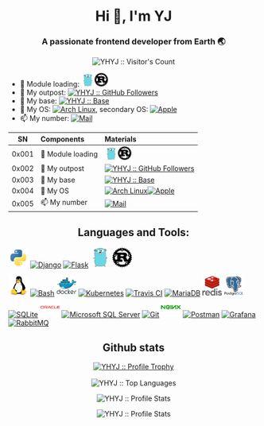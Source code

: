 <h1 align="center">Hi 👋, I'm YJ</h1>

<h3 align="center">A passionate frontend developer from Earth 🌏</h3>

<p align="center"><img src="https://profile-counter.glitch.me/{YHYJ}/count.svg" alt="YHYJ :: Visitor's Count" /></p>

- 🌱 Module loading: <a href="https://golang.org"><img src="https://raw.githubusercontent.com/devicons/devicon/master/icons/go/go-original.svg" alt="Golang" width="26" height="26"/></a><a href="https://www.rust-lang.org"><img src="https://raw.githubusercontent.com/devicons/devicon/master/icons/rust/rust-plain.svg" alt="Rust" width="28" height="28"/></a>
- 🚩 My outpost: <a href="https://github.com/YHYJ"><img src="https://img.shields.io/github/followers/YHYJ.svg?label=GitHub&style=social" alt="YHYJ :: GitHub Followers"></a>
- 🏡 My base: <a href="https://yj1516.top"><img src="https://yj1516.top/images/favicon/favicon.ico" alt="YHYJ :: Base" width="28" height="28"/></a>
- 🤖 My OS: <a href="https://archlinux.org"><img src="https://img.shields.io/badge/arch%20linux-0066CC.svg?style=for-the-badge&logo=arch-linux&logoColor=0066CC&labelColor=DDE1E6" alt="Arch Linux"/></a>, secondary OS: <a href="https://apple.com"><img src="https://img.shields.io/badge/macos-black.svg?style=for-the-badge&logo=apple&logoColor=black&labelColor=DDE1E6" alt="Apple"/></a>
- 📫 My number: [![Mail](https://img.shields.io/badge/Outlook-yj1516268%40outlook.com-blue)](mailto:yj1516268@outlook.com)

| SN    | Components       | Materials                                                    |
| ----- | :--------------- | :----------------------------------------------------------- |
| 0x001 | 🌱 Module loading | <a href="https://golang.org"><img src="https://raw.githubusercontent.com/devicons/devicon/master/icons/go/go-original.svg" alt="Golang" width="26" height="26"/></a><a href="https://www.rust-lang.org"><img src="https://raw.githubusercontent.com/devicons/devicon/master/icons/rust/rust-plain.svg" alt="Rust" width="28" height="28"/></a> |
| 0x002 | 🚩 My outpost     | <a href="https://github.com/YHYJ"><img src="https://img.shields.io/github/followers/YHYJ.svg?label=GitHub&style=social" alt="YHYJ :: GitHub Followers"></a> |
| 0x003 | 🏡 My base        | <a href="https://yj1516.top"><img src="https://yj1516.top/images/favicon/favicon.ico" alt="YHYJ :: Base" width="28" height="28"/></a> |
| 0x004 | 🤖 My OS          | <a href="https://archlinux.org"><img src="https://img.shields.io/badge/arch%20linux-0066CC.svg?style=for-the-badge&logo=arch-linux&logoColor=0066CC&labelColor=DDE1E6" alt="Arch Linux"/></a><a href="https://apple.com"><img src="https://img.shields.io/badge/macos-black.svg?style=for-the-badge&logo=apple&logoColor=black&labelColor=DDE1E6" alt="Apple"/></a> |
| 0x005 | 📫 My number      | [![Mail](https://img.shields.io/badge/Outlook-yj1516268%40outlook.com-blue)](mailto:yj1516268@outlook.com) |



<h2 align="center">Languages and Tools:</h2>

<p align="left">
<a href="https://www.python.org" target="_blank" rel="noreferrer"><img src="https://raw.githubusercontent.com/devicons/devicon/master/icons/python/python-original.svg" alt="Python" width="40" height="40"/></a>
<a href="https://www.djangoproject.com/" target="_blank" rel="noreferrer"><img src="https://cdn.worldvectorlogo.com/logos/django.svg" alt="Django" width="40" height="40"/></a>
<a href="https://flask.palletsprojects.com/" target="_blank" rel="noreferrer"><img src="https://www.vectorlogo.zone/logos/pocoo_flask/pocoo_flask-icon.svg" alt="Flask" width="40" height="40"/></a>
<a href="https://golang.org" target="_blank" rel="noreferrer"><img src="https://raw.githubusercontent.com/devicons/devicon/master/icons/go/go-original.svg" alt="Golang" width="40" height="40"/></a>
<a href="https://www.rust-lang.org" target="_blank" rel="noreferrer"><img src="https://raw.githubusercontent.com/devicons/devicon/master/icons/rust/rust-plain.svg" alt="Rust" width="40" height="40"/></a>
<!-- <a href="https://nim-lang.org/" target="_blank" rel="noreferrer"><img src="https://www.vectorlogo.zone/logos/nim-lang/nim-lang-icon.svg" alt="Nim" width="40" height="40"/></a> -->
<!-- <a href="https://developer.apple.com/swift/" target="_blank" rel="noreferrer"><img src="https://raw.githubusercontent.com/devicons/devicon/master/icons/swift/swift-original.svg" alt="Swift" width="40" height="40"/></a> -->
<!-- <a href="https://developer.apple.com/library/archive/documentation/Cocoa/Conceptual/ProgrammingWithObjectiveC/Introduction/Introduction.html" target="_blank" rel="noreferrer"><img src="https://www.vectorlogo.zone/logos/apple_objectivec/apple_objectivec-icon.svg" alt="Objective-C" width="40" height="40"/></a> -->
<!-- <a href="https://www.qt.io/" target="_blank" rel="noreferrer"><img src="https://upload.wikimedia.org/wikipedia/commons/0/0b/Qt_logo_2016.svg" alt="Qt" width="40" height="40"/></a> -->
<!-- <a href="https://vuejs.org/" target="_blank" rel="noreferrer"><img src="https://raw.githubusercontent.com/devicons/devicon/master/icons/vuejs/vuejs-original-wordmark.svg" alt="Vue.js" width="40" height="40"/></a> -->
</p>

<p align="left">
<a href="https://www.linux.org/" target="_blank" rel="noreferrer"><img src="https://raw.githubusercontent.com/devicons/devicon/master/icons/linux/linux-original.svg" alt="Linux" width="40" height="40"/></a>
<a href="https://www.gnu.org/software/bash/" target="_blank" rel="noreferrer"><img src="https://www.vectorlogo.zone/logos/gnu_bash/gnu_bash-icon.svg" alt="Bash" width="40" height="40"/></a>
<a href="https://www.docker.com/" target="_blank" rel="noreferrer"><img src="https://raw.githubusercontent.com/devicons/devicon/master/icons/docker/docker-original-wordmark.svg" alt="Docker" width="40" height="40"/></a>
<a href="https://kubernetes.io" target="_blank" rel="noreferrer"><img src="https://www.vectorlogo.zone/logos/kubernetes/kubernetes-icon.svg" alt="Kubernetes" width="40" height="40"/></a>
<a href="https://travis-ci.org" target="_blank" rel="noreferrer"><img src="https://www.vectorlogo.zone/logos/travis-ci/travis-ci-icon.svg" alt="Travis CI" width="40" height="40"/></a>
<a href="https://mariadb.org/" target="_blank" rel="noreferrer"><img src="https://www.vectorlogo.zone/logos/mariadb/mariadb-icon.svg" alt="MariaDB" width="40" height="40"/></a>
<a href="https://redis.io" target="_blank" rel="noreferrer"><img src="https://raw.githubusercontent.com/devicons/devicon/master/icons/redis/redis-original-wordmark.svg" alt="Redis" width="40" height="40"/></a>
<a href="https://www.postgresql.org" target="_blank" rel="noreferrer"><img src="https://raw.githubusercontent.com/devicons/devicon/master/icons/postgresql/postgresql-original-wordmark.svg" alt="PostgreSQL" widtah="40" height="40"/></a>
<a href="https://www.sqlite.org/" target="_blank" rel="noreferrer"><img src="https://www.vectorlogo.zone/logos/sqlite/sqlite-icon.svg" alt="SQLite" width="40" height="40"/></a>
<a href="https://www.oracle.com/" target="_blank" rel="noreferrer"><img src="https://raw.githubusercontent.com/devicons/devicon/master/icons/oracle/oracle-original.svg" alt="Oracle" width="40" height="40"/></a>
<a href="https://www.microsoft.com/en-us/sql-server" target="_blank" rel="noreferrer"><img src="https://www.svgrepo.com/show/303229/microsoft-sql-server-logo.svg" alt="Microsoft SQL Server" width="40" height="40"/></a>
<a href="https://git-scm.com/" target="_blank" rel="noreferrer"><img src="https://www.vectorlogo.zone/logos/git-scm/git-scm-icon.svg" alt="Git" width="40" height="40"/></a>
<a href="https://www.nginx.com" target="_blank" rel="noreferrer"><img src="https://raw.githubusercontent.com/devicons/devicon/master/icons/nginx/nginx-original.svg" alt="Nginx" width="40" height="40"/></a>
<a href="https://postman.com" target="_blank" rel="noreferrer"><img src="https://www.vectorlogo.zone/logos/getpostman/getpostman-icon.svg" alt="Postman" width="40" height="40"/></a>
<a href="https://grafana.com" target="_blank" rel="noreferrer"><img src="https://www.vectorlogo.zone/logos/grafana/grafana-icon.svg" alt="Grafana" width="40" height="40"/></a>
<a href="https://www.rabbitmq.com" target="_blank" rel="noreferrer"><img src="https://www.vectorlogo.zone/logos/rabbitmq/rabbitmq-icon.svg" alt="RabbitMQ" width="40" height="40"/></a>
<!-- <a href="https://www.tensorflow.org" target="_blank" rel="noreferrer"><img src="https://www.vectorlogo.zone/logos/tensorflow/tensorflow-icon.svg" alt="TensorFlow" width="40" height="40"/></a> -->
</p>

<h2 align="center">Github stats</h2>

<p align="center"><a href="https://github.com/YHYJ/YHYJ"><img src="https://github-profile-trophy.vercel.app/?username=yhyj&column=-1&margin-w=15&no-bg=false&no-frame=true" alt="YHYJ :: Profile Trophy" /></a></p>

<p align="center">
<!-- <img align='left' src="https://raw.githubusercontent.com/YHYJ/YHYJ/main/src/img/octocat.gif" width="230"> -->
<img align="center" src="https://github-readme-stats.vercel.app/api/top-langs/?username=YHYJ&langs_count=10&theme=tokyonight&layout=compact" alt="YHYJ :: Top Languages" />
<!-- <img align='right' src="https://raw.githubusercontent.com/YHYJ/YHYJ/main/src/img/octocat.gif" width="230"> -->
</p>

<p align="center">
<img src="https://github-readme-stats.vercel.app/api?username=YHYJ&show_icons=true&theme=synthwave" alt="YHYJ :: Profile Stats" />
</p>

<p align="center">
<img src="https://github-readme-streak-stats.herokuapp.com/?user=YHYJ&theme=dark" alt="YHYJ :: Profile Stats" />
</p>
